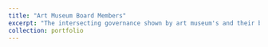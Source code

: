 ```yaml
---
title: "Art Museum Board Members"
excerpt: "The intersecting governance shown by art museum's and their board members. A version of this image appears in the book [<u>Hidden Patterns: Visualizing Networks at Barabasi Lab</u>](https://www.amazon.com/Hidden-Patterns-Visualizing-Networks-Barabasi/dp/3775748628) 1<br/><img src='/images/art-museum-board-members.pdf'>"
collection: portfolio
---
```


